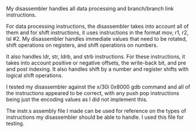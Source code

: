 My disassembler handles all data processing and branch/branch link instructions. 

For data processing instructions, the disassembler takes into account all of them and for shift
instructions, it uses instructions in the format mov, r1, r2, lsl #2. My disassembler handles
immediate values that need to be rotated, shift operations on registers, and shift operations on
numbers.

It also handles ldr, str, ldrb, and strb instructions. For these instructions, it takes into account
positive or negative offsets, the write-back bit, and pre and post indexing. It also handles shift by
a number and register shifts with logical shift operations. 

I tested my disassembler against the x/30i 0x8000 gdb command and all of the instructions appeared to be correct,
with any push pop instructions being just the encoding values as I did not implement this.

The instr.s assembly file I made can be used for reference on the types of instructions my disassembler should be able to 
handle. I used this file for testing.
